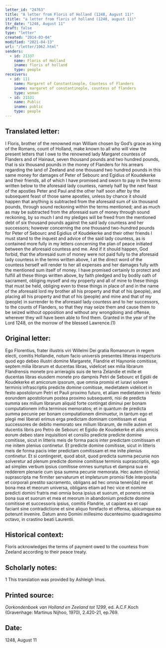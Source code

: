 ```yaml
---
letter_id: "24763"
title: "A letter from Floris of Holland (1248, August 11)"
ititle: "a letter from floris of holland (1248, august 11)"
ltr_date: "1248, August 11"
draft: false
type: "letter"
created: "2014-03-04"
modified: "2021-04-13"
url: "/letter/1062.html"
senders:
  - id: 21337
    name: Floris of Holland
    iname: floris of holland
    type: people
receivers:
  - id: 111
    name: Margaret of Constantinople, Countess of Flanders
    iname: margaret of constantinople, countess of flanders
    type: woman
  - id: 21531
    name: Public
    iname: public
    type: people
---
```

<h2> Translated letter:</h2>I Floris, brother of the renowned man William chosen by God’s grace as king of the Romans, count of Holland, make known to all who will view the present letters that I owe to the renowned lady Margaret countess of Flanders and of Hainaut, seven thousand pounds and two hundred pounds,  that is  six thousand pounds in the money of Flanders for his arrears regarding the land of Zeeland and one thousand two hundred pounds in this same money for damages of Peter of Sebourc and Egidius of Koudekerke and their friends, all of which I have promised and sworn to pay in the terms written below to the aforesaid lady countess, namely half by the next feast of the apostles Peter and Paul and the other half soon after by the subsequent feast of those same apostles, unless by chance it should happen that anything is subtracted from the aforesaid sum of six thousand pounds, through sound reckoning within the terms mentioned; and as much as may be subtracted from the aforesaid sum of money through sound reckoning, by so much I and my pledges will be freed from the mentioned debt of six thousand pounds against the said lady countess and her successors; however concerning the one thousand two-hundred pounds for Peter of Sebourc and Egidius of Koudekerke and their other friends I must stand to the inquest and advice of the said lady countess, as is contained more fully in my letters concerning the plan of peace initiated between the aforesaid countess and me.  And if it should happen, God forbid, that the aforesaid sum of money were not paid fully to the aforesaid lady countess in the terms written above, I at the direct word of the countess herself will render to her all expenses and her damages fully with the mentioned sum itself of money.  I have promised certainly to protect and fulfill all these things written above, by faith pledged and by bodily oath of sacrament, obliging myself and my property and all of mine to these things that must be held, obliging even to these things in place of and in the name of the aforesaid lord my brother all his property and that of his (people), and placing all his property and that of his (people) and mine and that of my (people) in surrender to the aforesaid lady countess and to her successors, to the counts of Flanders, so that they may seize them and cause them to be seized without opposition and without any wrongdoing and offense, wherever they will have been able to find them.
	Granted in the year of the Lord 1248, on the morrow of the blessed Lawrence.(1)
<h2 class="mt-4"> Original letter:</h2>Ego Florentius, frater illustris viri Willelmi Dei gratia Romanorum in regem electi, comitis Hollandie, notum facio universis presentes litteras inspecturis quod ego debeo illustri domine Margarete, Flandrie et Haynonie comitisse, septem milia librarum et ducentas libras, videlicet sex milia librarum Flandrensis monete pro arrieragiis suis de terra Zelandie et mille et ducentas libras eiusdem monete pro dampnis Petri de Sebourc et Egidii de Koudekerke et amicorum ipsorum, que omnia promisi et iuravi solvere terminis infrascriptis predicte domine comitisse, medietatem videlicet in festo apostolorum Petri et Pauli proximo futuro, et aliam medietatem in festo eorundem apostolorum postea proximo subsequenti, nisi de predicta summa sex milium librarum aliquid forte contingat diminui per bonam computationem infra terminos memoratos; et in quantum de predicta summa pecunie per bonam computationem diminuetur, in tantum ego et plegii mei liberati erimus erga predictam dominam comitissam et eius successores de debito memorato sex milium librarum, de mille autem et ducentis libris pro Petro de Sebourc et Egidio de Koudekerke et aliis amicis eorum debeo stare inquisitioni et consilio predicte  predicte domine comitisse, sicut in litteris meis de forma pacis inter predictam comitissam et me initem plenius continetur. Et predicte domine comitisse, sicut in litteris meis de forma pacis inter predictam comitissam et me inite plenius continetur. Et si contingeret, quod absit, quod predicta summa pecunie non solveretur ad plenum predicte domine comitisse terminis suprascriptis, ego ad simplex verbum ipsius comitisse omnes sumptus et dampna sua ei redderem plenarie cum ipsa summa pecunie memorata. Hec autem o[mnia] suprascripta me firmiter servaturum et impleturum promisi fide interposita et corporali prestito sacramento, obligans ad hec omnia tenen[da] me et bona mea et meorum universa, obligans etiam ad hec vice et nomine predicti domini fratris mei omnia bona ipsius et suorum, et ponens omnia bona sua et suorum et mea et meorum in abandonium predicte domine comitisse et successoris ipsius, comitis Flandrie, ut capiant ea et capi faciant sine contradictione et sine aliquo forefacto et offensa, ubicumque ea poterunt invenire.
Datum anno Domini millesimo ducentesimo quadragesimo octavo, in crastino beati Laurentii.
<h2 class="mt-4"> Historical context:</h2>Floris acknowledges the terms of payment owed to the countess from Zeeland according to their peace treaty.
<h2 class="mt-4"> Scholarly notes:</h2>1 This translation was provided by Ashleigh Imus.
<h2 class="mt-4"> Printed source:</h2><p><em>Oorkondenboek van Holland en Zeeland tot 1299</em>, ed. A.C.F.Koch (Gravenhage: Martinus Nijhoo, 1970), 2.420-21, ep.769.</p><h2 class="mt-4"> Date:</h2>1248, August 11